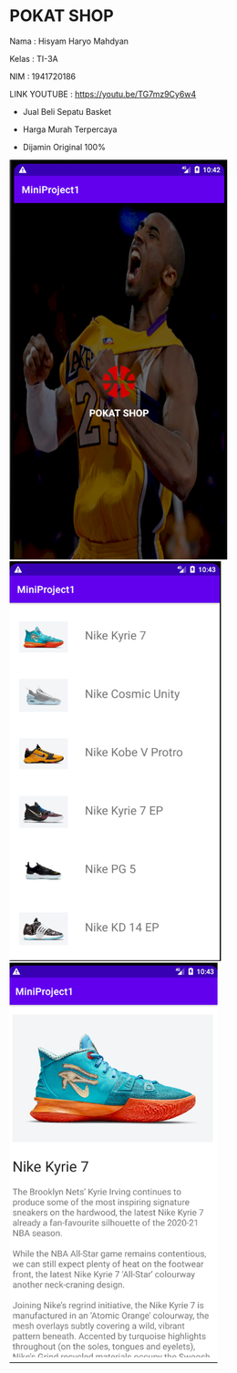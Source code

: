 # POKAT SHOP

Nama  : Hisyam Haryo Mahdyan

Kelas : TI-3A

NIM   : 1941720186

LINK YOUTUBE  : https://youtu.be/TG7mz9Cy6w4

* Jual Beli Sepatu Basket

* Harga Murah Terpercaya

* Dijamin Original 100%

![](assets/ss1.png)
![](assets/ss2.png)
![](assets/ss3.png)
